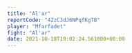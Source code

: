 ```yaml
---
title: "Al'ar"
reportCode: "4ZzC3dJ6NPqfKgTB"
player: "Mfarfadet"
fight: "Al'ar"
date: 2021-10-18T19:02:24.561000+00:00
---
```

